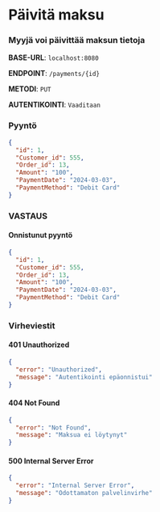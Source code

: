 # Päivitä maksu

### Myyjä voi päivittää maksun tietoja

**BASE-URL**: `localhost:8080`

**ENDPOINT**: `/payments/{id}`

**METODI**: `PUT`

**AUTENTIKOINTI**: `Vaaditaan`

### Pyyntö

```JSON
{
  "id": 1,
  "Customer_id": 555,
  "Order_id": 13,
  "Amount": "100",
  "PaymentDate": "2024-03-03",
  "PaymentMethod": "Debit Card"
}
```

### VASTAUS

#### Onnistunut pyyntö

```JSON
{
  "id": 1,
  "Customer_id": 555,
  "Order_id": 13,
  "Amount": "100",
  "PaymentDate": "2024-03-03",
  "PaymentMethod": "Debit Card"
}
```

### Virheviestit

#### 401 Unauthorized
```JSON
{
  "error": "Unauthorized",
  "message": "Autentikointi epäonnistui"
}
```

#### 404 Not Found
```JSON
{
  "error": "Not Found",
  "message": "Maksua ei löytynyt"
}
```

#### 500 Internal Server Error
```JSON
{
  "error": "Internal Server Error",
  "message": "Odottamaton palvelinvirhe"
}
```